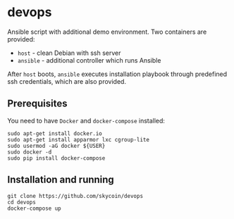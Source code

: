 # devops
Ansible script with additional demo environment. Two containers are provided:
* `host` - clean Debian with ssh server
* `ansible` - additional controller which runs Ansible

After `host` boots, `ansible` executes installation playbook through predefined ssh credentials,
which are also provided.

## Prerequisites
You need to have `Docker` and `docker-compose` installed:
```
sudo apt-get install docker.io
sudo apt-get install apparmor lxc cgroup-lite
sudo usermod -aG docker ${USER}
sudo docker -d
sudo pip install docker-compose
```

## Installation and running
```
git clone https://github.com/skycoin/devops
cd devops
docker-compose up
```
